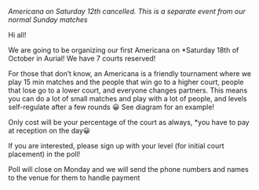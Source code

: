 *Americana on Saturday 12th cancelled. This is a separate event from our normal Sunday matches*

Hi all!

We are going to be organizing our first Americana on *Saturday 18th of October in Aurial! We have 7 courts reserved!

For those that don’t know, an Americana is a friendly tournament where we play 15 min matches and the people that win go to a higher court, people that lose go to a lower court, and everyone changes partners. This means you can do a lot of small matches and play with a lot of people, and levels self-regulate after a few rounds 😀  See diagram for an example!

Only cost will be your percentage of the court as always, *you have to pay at reception on the day😀  

If you are interested, please sign up with your level (for initial court placement) in the poll! 

Poll will close on Monday and we will send the phone numbers and names to the venue for them to handle payment